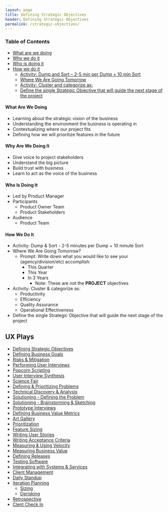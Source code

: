 ```yaml
---
layout: page
title: Defining Strategic Objectives
header: Defining Strategic Objectives
permalink: /strategic-objectives/
---
```


<div class="row">
    <div class="col-md-3">
        <div class="toc">
            <h3>Table of Contents</h3>
                <ul>
                    <li>
                        <a href="#DSO-What">
                            What are we doing
                        </a>
                    </li>
                    <li>
                        <a href="#DSO-Why">
                            Why we do it
                        </a>
                    </li>
                    <li>
                        <a href="#DSO-Who">
                            Who is doing it
                        </a>
                    </li>
                    <li>
                        <a href="#DSO-How">
                            How we do it
                        </a>
                        <ul>
                            <li>
                                <a href="#DSO-DumpSort">
                                    Activity: Dump and Sort – 2-5 min per Dump + 10 min Sort
                                </a>
                            </li>
                            <li>
                                <a href="#DSO-Where">
                                    Where We Are Going Tomorrow
                                </a>
                            </li>
                            <li>
                                <a href="#DSO-Activity">
                                    Activity: Cluster and categorize as:
                                </a>
                            </li>
                            <li>
                                <a href="#DSO-Define">
                                    Define the single Strategic Objective that will guide the                                                       next stage of the project
                                </a>
                            </li>
                        </ul>
                    </li>
                   </ul>
        </div>
    </div>
    <div class="col-md-6">
        <h4 class="DSO-What" id="DSO-What">
            What Are We Doing
        </h4>
	<ul>
        <li>Learning about the strategic vision of the business</li>
        <li>Understanding the environment the business is operating in</li>
        <li>Contextualizing where our project fits</li>
        <li>Defining how we will prioritize features in the future</li>
	</ul>
        <h4 class="DSO-Why" id="DSO-Why">
            Why Are We Doing It
        </h4>
    <ul>
        <li>Give voice to project stakeholders</li>
        <li>Understand the big picture</li>
        <li>Build trust with business</li>
        <li>Learn to act as the voice of the business</li>
	</ul>
        <h4 class="DSO-Who" id="DSO-Who">
            Who Is Doing It
        </h4>
<ul>
   <li>Led by Product Manager</li>
   <li>Participants
    	<ul>
        	<li>Product Owner Team</li>
        	<li>Product Stakeholders</li>
    	</ul>
   </li>
   <li>Audience
    	<ul>
            <li>Product Team</li>
       </ul>    
   </li>
</ul>
<h4 class="DSO-How" id="DSO-How">
    How We Do It
</h4>
<ul>
    <li class="DSO-DumpSort" id="DSO-DumpSort">Activity: Dump &amp; Sort - 2-5 minutes per Dump + 10 minute Sort</li>
    <li class="DSO-Where" id="DSO-Where">Where We Are Going Tomorrow?
        <ul>
            <li>Prompt: Write down what you would like to see your (agency/division/etc) accomplish:
                <ul>
                    <li>This Quarter</li>
                    <li>This Year</li>
                    <li>In 3 Years
                    	<ul>
                            <li>Note: These are not the <b>PROJECT</b> objectives</li>
                        </ul>
                    </li>
                </ul>
            </li>
        </ul>
    </li>
    <li class="DSO-Activity" id="DSO-Activity">Activity: Cluster &amp; categorize as:
        <ul>
            <li>Productivity</li>
            <li>Efficiency</li>
            <li>Quality Assurance</li>
            <li>Operational Effectiveness</li>
        </ul>
    </li>
    <li class="DSO-Define" id="DSO-Define">Define the single Strategic Objective that will guide the next stage of the project</li>
</ul>
    </div>
    <div class="col-md-3">
        <div class="sideLinks">
            <h2>UX Plays</h2>
                <ul>
                    <li><a href="#">Defining Strategic Objectives</a></li>
                    <li><a href="#">Defining Business Goals</a></li>
                    <li><a href="#">Risks &amp; Mitigation</a></li>
                    <li><a href="#">Performing User Interviews</a></li>
                    <li><a href="#">Popcorn Scripting</a></li>
                    <li><a href="#">User Interview Synthesis</a></li>
                    <li><a href="#">Science Fair</a></li>
                    <li><a href="#">Defining &amp; Prioritizing Problems</a></li>
                    <li><a href="#">Technical Discovery &amp; Analysis</a></li>
                    <li><a href="#">Solutioning - Defining the Problem</a></li>
                    <li><a href="#">Solutioning - Brainstorming &amp; Sketching</a></li>
                    <li><a href="#">Prototype Interviews</a></li>
                    <li><a href="#">Defining Business Value Metrics</a></li>
                    <li><a href="#">Art Gallery</a></li>
                    <li><a href="#">Prioritization</a></li>
                    <li><a href="#">Feature Sizing</a></li>
                    <li><a href="#">Writing User Stories</a></li>
                    <li><a href="#">Writing Acceptance Criteria</a></li>
                    <li><a href="#">Measuring &amp; Using Velocity</a></li>
                    <li><a href="#">Measuring Business Value</a></li>
                    <li><a href="#">Defining Releases</a></li>
                    <li><a href="#">Testing Software</a></li>
                    <li><a href="#">Integrating with Systems &amp; Services</a></li>
                    <li><a href="#">Client Management</a></li>
                    <li><a href="#">Daily Standup</a></li>
                    <li><a href="#">Iteration Planning
                        <ul>
                            <li><a href="#">Sizing</a></li>
                            <li><a href="#">Derisking</a></li>
                        </ul>
                    </li>
                    <li><a href="#">Retrospective</a></li>
                     <li><a href="#">Clent Check In</a></li>
                </ul>
          </div>
    </div>
</div>
